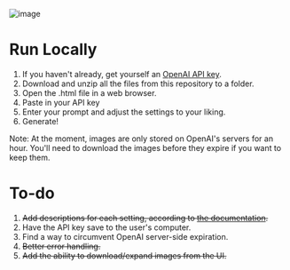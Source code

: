 ![image](https://github.com/EnemyCube/dalle3-openai-api-image-generator/assets/46894291/42f2ee60-9c95-4b94-898d-f87f04e2ff2f)

# Run Locally
1. If you haven't already, get yourself an [OpenAI API key](https://www.howtogeek.com/885918/how-to-get-an-openai-api-key/).
2. Download and unzip all the files from this repository to a folder.
3. Open the .html file in a web browser.
4. Paste in your API key
5. Enter your prompt and adjust the settings to your liking.
6. Generate!

Note: At the moment, images are only stored on OpenAI's servers for an hour. You'll need to download the images before they expire if you want to keep them.

# To-do
1. ~~Add descriptions for each setting, according to [the documentation](https://cookbook.openai.com/articles/what_is_new_with_dalle_3).~~
2. Have the API key save to the user's computer.
3. Find a way to circumvent OpenAI server-side expiration.
4. ~~Better error handling.~~
5. ~~Add the ability to download/expand images from the UI.~~
